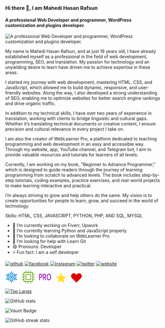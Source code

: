 ### Hi there 👋, I am Mahedi Hasan Rafsun 
#### A professional Web Developer and programmer, WordPress customization and plugins developer.
![A professional Web Developer and programmer, WordPress customization and plugins developer.](https://pbs.twimg.com/profile_banners/1834270423946805248/1744633024/1080x360)

My name is Mahedi Hasan Rafsun, and at just 18 years old, I have already established myself as a professional in the field of web development, programming, SEO, and translation. My passion for technology and an unyielding desire to learn have driven me to achieve expertise in these areas.

I started my journey with web development, mastering HTML, CSS, and JavaScript, which allowed me to build dynamic, responsive, and user-friendly websites. Along the way, I also developed a strong understanding of SEO, enabling me to optimize websites for better search engine rankings and drive organic traffic.

In addition to my technical skills, I have over two years of experience in translation, working with clients to bridge linguistic and cultural gaps. Whether it’s translating technical documents or creative content, I ensure precision and cultural relevance in every project I take on.

I am also the creator of WebLearner Pro, a platform dedicated to teaching programming and web development in an easy and accessible way. Through my website, app, YouTube channel, and Telegram bot, I aim to provide valuable resources and tutorials for learners of all levels.

Currently, I am working on my book, "Beginner to Advance Programmer," which is designed to guide readers through the journey of learning programming from scratch to advanced levels. The book includes step-by-step tutorials, coding examples, practice exercises, and real-world projects to make learning interactive and practical.

I’m always striving to grow and help others do the same. My vision is to create opportunities for people to learn, grow, and succeed in the world of technology.

Skills: HTML, CSS, JAVASCRIPT, PYTHON, PHP, AND SQL, MYSQL 

- 🔭 I’m currently working on Fiverr, Upwork 
- 🌱 I’m currently learning Python and JavaScript properly  
- 👯 I’m looking to collaborate on WebLearner Pro  
- 🤔 I’m looking for help with Learn Git 
- 😄 Pronouns: Developer 
- ⚡ Fun fact: I am a self developer  


[<img src='https://cdn.jsdelivr.net/npm/simple-icons@3.0.1/icons/github.svg' alt='github' height='40'>](https://github.com/mhrtuch240)  [<img src='https://cdn.jsdelivr.net/npm/simple-icons@3.0.1/icons/facebook.svg' alt='facebook' height='40'>](https://www.facebook.com/https://www.facebook.com/mhrWebDeveloper)  [<img src='https://cdn.jsdelivr.net/npm/simple-icons@3.0.1/icons/instagram.svg' alt='instagram' height='40'>](https://www.instagram.com/https://www.instagram.com/iammahedihasanalways?igsh=MXE3eXlycTExNDNoOA==/)  [<img src='https://cdn.jsdelivr.net/npm/simple-icons@3.0.1/icons/twitter.svg' alt='twitter' height='40'>](https://twitter.com/https://x.com/MHR_tech240?s=09)  [<img src='https://cdn.jsdelivr.net/npm/simple-icons@3.0.1/icons/icloud.svg' alt='website' height='40'>](https://weblearnerprosite.blogspot.com/)  

<a href='https://archiveprogram.github.com/'><img src='https://raw.githubusercontent.com/acervenky/animated-github-badges/master/assets/acbadge.gif' width='40' height='40'></a> <a href='https://docs.github.com/en/developers'><img src='https://raw.githubusercontent.com/acervenky/animated-github-badges/master/assets/devbadge.gif' width='40' height='40'></a> <a href='https://github.com/pricing'><img src='https://raw.githubusercontent.com/acervenky/animated-github-badges/master/assets/pro.gif' width='40' height='40'></a> <a href='https://stars.github.com/'><img src='https://raw.githubusercontent.com/acervenky/animated-github-badges/master/assets/starbadge.gif' width='35' height='35'></a> <a href='https://docs.github.com/en/github/supporting-the-open-source-community-with-github-sponsors'><img src='https://raw.githubusercontent.com/acervenky/animated-github-badges/master/assets/sponsorbadge.gif' width='35' height='35'></a> 

[![Top Langs](https://github-readme-stats.vercel.app/api/top-langs/?username=mhrtuch240)](https://github.com/anuraghazra/github-readme-stats)

![GitHub stats](https://github-readme-stats.vercel.app/api?username=mhrtuch240&show_icons=true&count_private=true)  

![Vaunt Badge](https://api.vaunt.dev/v1/github/entities/mhrtuch240/contributions?format=svg&private=true)  

![GitHub streak stats](https://streak-stats.demolab.com/?user=mhrtuch240)  

